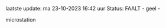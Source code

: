 laatste update: 
ma 23-10-2023 16:42   uur 
Status: FAALT - geel - 
<div class="service Y">microstation</div>